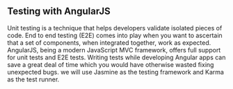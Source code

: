 Testing with AngularJS
---------------------------


Unit testing is a technique that helps developers validate isolated pieces of code. 
End to end testing (E2E) comes into play when you want to ascertain that a set of components, when integrated together, 
work as expected. AngularJS, being a modern JavaScript MVC framework, offers full support for unit tests and E2E tests. 
Writing tests while developing Angular apps can save a great deal of time which you would have otherwise wasted fixing unexpected bugs. 
we will use Jasmine as the testing framework and Karma as the test runner. 




